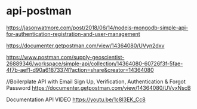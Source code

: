 # api-postman

https://jasonwatmore.com/post/2018/06/14/nodejs-mongodb-simple-api-for-authentication-registration-and-user-management

https://documenter.getpostman.com/view/14364080/UVyn2dxv

https://www.postman.com/supply-geoscientist-26889346/workspace/simple-api/collection/14364080-60726f3f-5fae-4f7b-aef1-d90a61873374?action=share&creator=14364080

//Boilerplate API with Email Sign Up, Verification, Authentication & Forgot Password
https://documenter.getpostman.com/view/14364080/UVyxNscB

Documentation API VIDEO
https://youtu.be/1c8I3EK_Cc8
